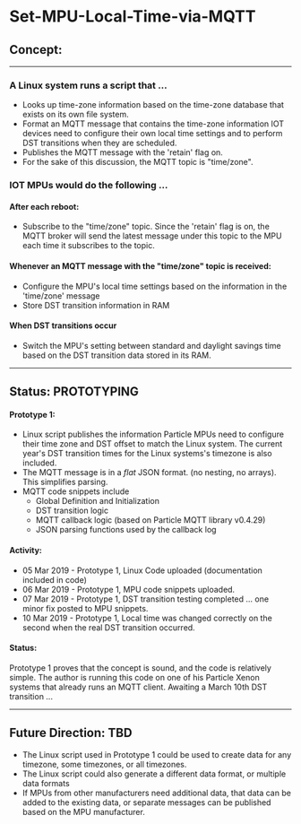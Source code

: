 # Set-MPU-Local-Time-via-MQTT

## Concept:
---
### A Linux system runs a script that ...
* Looks up time-zone information based on the time-zone database that exists on its own file system.
* Format an MQTT message that contains the time-zone information IOT devices need to configure their own local time settings and to perform DST transitions when they are scheduled.
* Publishes the MQTT message with the 'retain' flag on.
* For the sake of this discussion, the MQTT topic is "time/zone".

### IOT MPUs would do the following ...
#### After each reboot:
* Subscribe to the "time/zone" topic. Since the 'retain' flag is on, the MQTT broker will send the latest message under this topic to the MPU each time it subscribes to the topic.

#### Whenever an MQTT message with the "time/zone" topic is received:
* Configure the MPU's local time settings based on the information in the 'time/zone' message
* Store DST transition information in RAM
#### When DST transitions occur
* Switch the MPU's setting between standard and daylight savings time based on the DST transition data stored in its RAM.

---
## Status: PROTOTYPING
#### Prototype 1:
* Linux script publishes the information Particle MPUs need to configure their time zone and DST offset to match the Linux system. The current year's DST transition times for the Linux systems's timezone is also included. 
* The MQTT message is in a *flat* JSON format. (no nesting, no arrays). This simplifies parsing. 
* MQTT code snippets include
     * Global Definition and Initialization
     * DST transition logic
     * MQTT callback logic (based on Particle MQTT library v0.4.29)
     * JSON parsing functions used by the callback log
#### Activity:
* 05 Mar 2019 - Prototype 1, Linux Code uploaded (documentation included in code)
* 06 Mar 2019 - Prototype 1, MPU code snippets uploaded.
* 07 Mar 2019 - Prototype 1, DST transition testing completed ... one minor fix posted to MPU snippets.
* 10 Mar 2019 - Prototype 1, Local time was changed correctly on the second when the real DST transition occurred.
#### Status:
Prototype 1 proves that the concept is sound, and the code is relatively simple. The author is running this code on one of his Particle Xenon systems that already runs an MQTT client. Awaiting a March 10th DST transition ...

---
## Future Direction: TBD
* The Linux script used in Prototype 1 could be used to create data for any timezone, some timezones, or all timezones. 
* The Linux script could also generate a different data format, or multiple data formats
* If MPUs from other manufacturers need additional data, that data can be added to the existing data, or separate messages can be published based on the MPU manufacturer.








